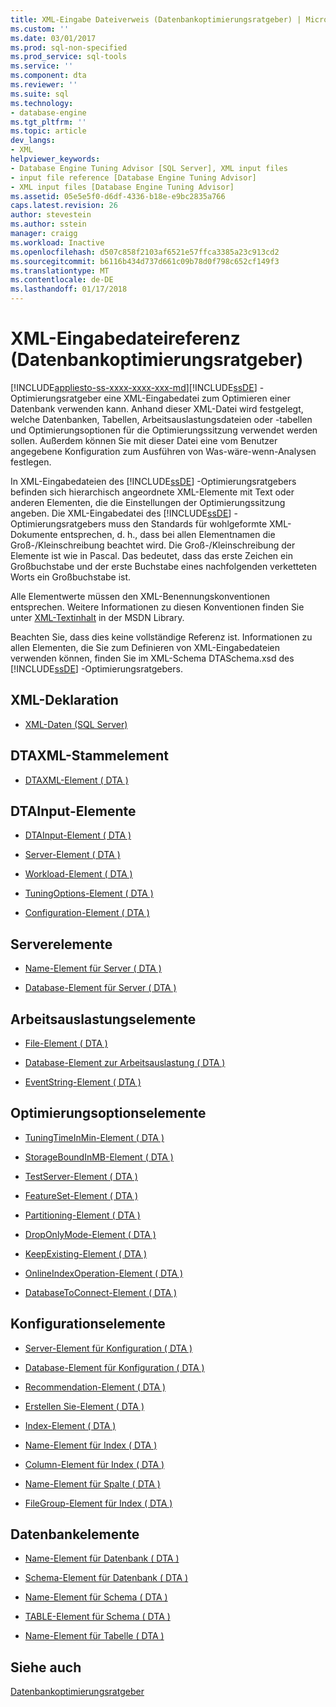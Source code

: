 ```yaml
---
title: XML-Eingabe Dateiverweis (Datenbankoptimierungsratgeber) | Microsoft Docs
ms.custom: ''
ms.date: 03/01/2017
ms.prod: sql-non-specified
ms.prod_service: sql-tools
ms.service: ''
ms.component: dta
ms.reviewer: ''
ms.suite: sql
ms.technology:
- database-engine
ms.tgt_pltfrm: ''
ms.topic: article
dev_langs:
- XML
helpviewer_keywords:
- Database Engine Tuning Advisor [SQL Server], XML input files
- input file reference [Database Engine Tuning Advisor]
- XML input files [Database Engine Tuning Advisor]
ms.assetid: 05e5e5f0-d6df-4336-b18e-e9bc2835a766
caps.latest.revision: 26
author: stevestein
ms.author: sstein
manager: craigg
ms.workload: Inactive
ms.openlocfilehash: d507c858f2103af6521e57ffca3385a23c913cd2
ms.sourcegitcommit: b6116b434d737d661c09b78d0f798c652cf149f3
ms.translationtype: MT
ms.contentlocale: de-DE
ms.lasthandoff: 01/17/2018
---
```

# <a name="xml-input-file-reference-database-engine-tuning-advisor"></a>XML-Eingabedateireferenz (Datenbankoptimierungsratgeber)
[!INCLUDE[appliesto-ss-xxxx-xxxx-xxx-md](../../includes/appliesto-ss-xxxx-xxxx-xxx-md.md)][!INCLUDE[ssDE](../../includes/ssde-md.md)] -Optimierungsratgeber eine XML-Eingabedatei zum Optimieren einer Datenbank verwenden kann. Anhand dieser XML-Datei wird festgelegt, welche Datenbanken, Tabellen, Arbeitsauslastungsdateien oder -tabellen und Optimierungsoptionen für die Optimierungssitzung verwendet werden sollen. Außerdem können Sie mit dieser Datei eine vom Benutzer angegebene Konfiguration zum Ausführen von Was-wäre-wenn-Analysen festlegen.  
  
 In XML-Eingabedateien des [!INCLUDE[ssDE](../../includes/ssde-md.md)] -Optimierungsratgebers befinden sich hierarchisch angeordnete XML-Elemente mit Text oder anderen Elementen, die die Einstellungen der Optimierungssitzung angeben. Die XML-Eingabedatei des [!INCLUDE[ssDE](../../includes/ssde-md.md)] -Optimierungsratgebers muss den Standards für wohlgeformte XML-Dokumente entsprechen, d. h., dass bei allen Elementnamen die Groß-/Kleinschreibung beachtet wird. Die Groß-/Kleinschreibung der Elemente ist wie in Pascal. Das bedeutet, dass das erste Zeichen ein Großbuchstabe und der erste Buchstabe eines nachfolgenden verketteten Worts ein Großbuchstabe ist.  
  
 Alle Elementwerte müssen den XML-Benennungskonventionen entsprechen. Weitere Informationen zu diesen Konventionen finden Sie unter [XML-Textinhalt](http://go.microsoft.com/fwlink/?LinkId=7614) in der MSDN Library.  
  
 Beachten Sie, dass dies keine vollständige Referenz ist. Informationen zu allen Elementen, die Sie zum Definieren von XML-Eingabedateien verwenden können, finden Sie im XML-Schema DTASchema.xsd des [!INCLUDE[ssDE](../../includes/ssde-md.md)] -Optimierungsratgebers.  
  
## <a name="xml-declaration"></a>XML-Deklaration  
  
-   [XML-Daten &#40;SQL Server&#41;](../../relational-databases/xml/xml-data-sql-server.md)  
  
## <a name="dtaxml-root-element"></a>DTAXML-Stammelement  
  
-   [DTAXML-Element &#40; DTA &#41;](../../tools/dta/dtaxml-element-dta.md)  
  
## <a name="dtainput-elements"></a>DTAInput-Elemente  
  
-   [DTAInput-Element &#40; DTA &#41;](../../tools/dta/dtainput-element-dta.md)  
  
-   [Server-Element &#40; DTA &#41;](../../tools/dta/server-element-dta.md)  
  
-   [Workload-Element &#40; DTA &#41;](../../tools/dta/workload-element-dta.md)  
  
-   [TuningOptions-Element &#40; DTA &#41;](../../tools/dta/tuningoptions-element-dta.md)  
  
-   [Configuration-Element &#40; DTA &#41;](../../tools/dta/configuration-element-dta.md)  
  
## <a name="server-elements"></a>Serverelemente  
  
-   [Name-Element für Server &#40; DTA &#41;](../../tools/dta/name-element-for-server-dta.md)  
  
-   [Database-Element für Server &#40; DTA &#41;](../../tools/dta/database-element-for-server-dta.md)  
  
## <a name="workload-elements"></a>Arbeitsauslastungselemente  
  
-   [File-Element &#40; DTA &#41;](../../tools/dta/file-element-dta.md)  
  
-   [Database-Element zur Arbeitsauslastung &#40; DTA &#41;](../../tools/dta/database-element-for-workload-dta.md)  
  
-   [EventString-Element &#40; DTA &#41;](../../tools/dta/eventstring-element-dta.md)  
  
## <a name="tuning-options-elements"></a>Optimierungsoptionselemente  
  
-   [TuningTimeInMin-Element &#40; DTA &#41;](../../tools/dta/tuningtimeinmin-element-dta.md)  
  
-   [StorageBoundInMB-Element &#40; DTA &#41;](../../tools/dta/storageboundinmb-element-dta.md)  
  
-   [TestServer-Element &#40; DTA &#41;](../../tools/dta/testserver-element-dta.md)  
  
-   [FeatureSet-Element &#40; DTA &#41;](../../tools/dta/featureset-element-dta.md)  
  
-   [Partitioning-Element &#40; DTA &#41;](../../tools/dta/partitioning-element-dta.md)  
  
-   [DropOnlyMode-Element &#40; DTA &#41;](../../tools/dta/droponlymode-element-dta.md)  
  
-   [KeepExisting-Element &#40; DTA &#41;](../../tools/dta/keepexisting-element-dta.md)  
  
-   [OnlineIndexOperation-Element &#40; DTA &#41;](../../tools/dta/onlineindexoperation-element-dta.md)  
  
-   [DatabaseToConnect-Element &#40; DTA &#41;](../../tools/dta/databasetoconnect-element-dta.md)  
  
## <a name="configuration-elements"></a>Konfigurationselemente  
  
-   [Server-Element für Konfiguration &#40; DTA &#41;](../../tools/dta/server-element-for-configuration-dta.md)  
  
-   [Database-Element für Konfiguration &#40; DTA &#41;](../../tools/dta/database-element-for-configuration-dta.md)  
  
-   [Recommendation-Element &#40; DTA &#41;](../../tools/dta/recommendation-element-dta.md)  
  
-   [Erstellen Sie-Element &#40; DTA &#41;](../../tools/dta/create-element-dta.md)  
  
-   [Index-Element &#40; DTA &#41;](../../tools/dta/index-element-dta.md)  
  
-   [Name-Element für Index &#40; DTA &#41;](../../tools/dta/name-element-for-index-dta.md)  
  
-   [Column-Element für Index &#40; DTA &#41;](../../tools/dta/column-element-for-index-dta.md)  
  
-   [Name-Element für Spalte &#40; DTA &#41;](../../tools/dta/name-element-for-column-dta.md)  
  
-   [FileGroup-Element für Index &#40; DTA &#41;](../../tools/dta/filegroup-element-for-index-dta.md)  
  
## <a name="database-elements"></a>Datenbankelemente  
  
-   [Name-Element für Datenbank &#40; DTA &#41;](../../tools/dta/name-element-for-database-dta.md)  
  
-   [Schema-Element für Datenbank &#40; DTA &#41;](../../tools/dta/schema-element-for-database-dta.md)  
  
-   [Name-Element für Schema &#40; DTA &#41;](../../tools/dta/name-element-for-schema-dta.md)  
  
-   [TABLE-Element für Schema &#40; DTA &#41;](../../tools/dta/table-element-for-schema-dta.md)  
  
-   [Name-Element für Tabelle &#40; DTA &#41;](../../tools/dta/name-element-for-table-dta.md)  
  
## <a name="see-also"></a>Siehe auch  
 [Datenbankoptimierungsratgeber](../../relational-databases/performance/database-engine-tuning-advisor.md)  
  
  
